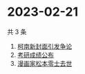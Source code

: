 # 2023-02-21

共 3 条

<!-- BEGIN -->
<!-- 最后更新时间 Tue Feb 21 2023 04:12:51 GMT+0800 (China Standard Time) -->

1. [柯南新封面引发争论](https://www.zhihu.com/search?q=柯南新封面引发争论)
1. [考研成绩公布](https://www.zhihu.com/search?q=考研成绩公布)
1. [漫画家松本零士去世](https://www.zhihu.com/search?q=漫画家松本零士去世)

<!-- END -->
